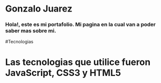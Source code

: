 # Gonzalo Juarez
<h3>Hola!, este es mi portafolio. Mi pagina en la cual van a poder saber mas sobre mi.</h3>

#Tecnologias

<h1>Las tecnologias que utilice fueron JavaScript, CSS3 y HTML5 </h1>
